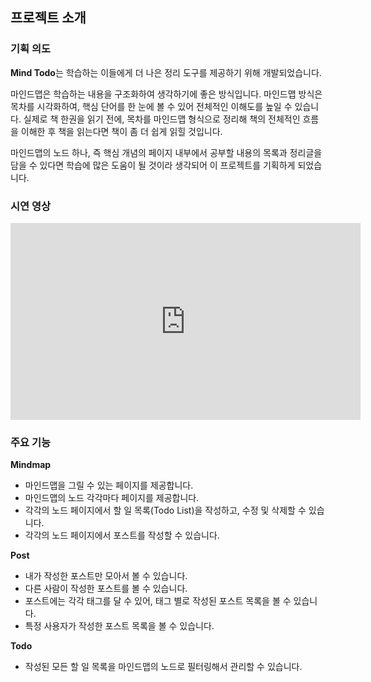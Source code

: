 ## 프로젝트 소개

### 기획 의도

**Mind Todo**는 학습하는 이들에게 더 나은 정리 도구를 제공하기 위해 개발되었습니다.

마인드맵은 학습하는 내용을 구조화하여 생각하기에 좋은 방식입니다. 마인드맵 방식은 목차를 시각화하여, 핵심 단어를 한 눈에 볼 수 있어 전체적인 이해도를 높일 수 있습니다. 실제로 책 한권을 읽기 전에, 목차를 마인드맵 형식으로 정리해 책의 전체적인 흐름을 이해한 후 책을 읽는다면 책이 좀 더 쉽게 읽힐 것입니다.

마인드맵의 노드 하나, 즉 핵심 개념의 페이지 내부에서 공부할 내용의 목록과 정리글을 담을 수 있다면 학습에 많은 도움이 될 것이라 생각되어 이 프로젝트를 기획하게 되었습니다.

### 시연 영상

<iframe width="560" height="315" src="https://www.youtube.com/embed/bAki5mrOZKg" title="YouTube video player" frameborder="0" allow="accelerometer; autoplay; clipboard-write; encrypted-media; gyroscope; picture-in-picture" allowfullscreen></iframe>

### 주요 기능

**Mindmap**

- 마인드맵을 그릴 수 있는 페이지를 제공합니다.
- 마인드맵의 노드 각각마다 페이지를 제공합니다.
- 각각의 노드 페이지에서 할 일 목록(Todo List)을 작성하고, 수정 및 삭제할 수 있습니다.
- 각각의 노드 페이지에서 포스트를 작성할 수 있습니다.

**Post**

- 내가 작성한 포스트만 모아서 볼 수 있습니다.
- 다른 사람이 작성한 포스트를 볼 수 있습니다.
- 포스트에는 각각 태그를 달 수 있어, 태그 별로 작성된 포스트 목록을 볼 수 있습니다.
- 특정 사용자가 작성한 포스트 목록을 볼 수 있습니다.

**Todo**

- 작성된 모든 할 일 목록을 마인드맵의 노드로 필터링해서 관리할 수 있습니다.
